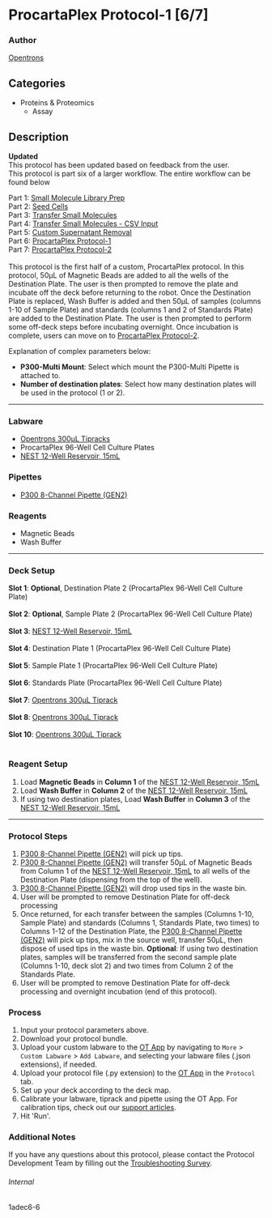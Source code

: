 # ProcartaPlex Protocol-1 [6/7]

### Author
[Opentrons](https://opentrons.com/)



## Categories
* Proteins & Proteomics
	* Assay

## Description
**Updated**</br>
This protocol has been updated based on feedback from the user.
</br>
This protocol is part six of a larger workflow. The entire workflow can be found below</br>

Part 1: [Small Molecule Library Prep](./1adec6)</br>
Part 2: [Seed Cells](./1adec6-2)</br>
Part 3: [Transfer Small Molecules](./1adec6-3)</br>
Part 4: [Transfer Small Molecules - CSV Input](./1adec6-4)</br>
Part 5: [Custom Supernatant Removal](./1adec6-5)</br>
Part 6: [ProcartaPlex Protocol-1](./1adec6-6)</br>
Part 7: [ProcartaPlex Protocol-2](./1adec6-7)</br>
</br>
This protocol is the first half of a custom, ProcartaPlex protocol. In this protocol, 50µL of Magnetic Beads are added to all the wells of the Destination Plate. The user is then prompted to remove the plate and incubate off the deck before returning to the robot. Once the Destination Plate is replaced, Wash Buffer is added and then 50µL of samples (columns 1-10 of Sample Plate) and standards (columns 1 and 2 of Standards Plate) are added to the Destination Plate. The user is then prompted to perform some off-deck steps before incubating overnight. Once incubation is complete, users can move on to [ProcartaPlex Protocol-2](./1adec6-7).

Explanation of complex parameters below:
* **P300-Multi Mount**: Select which mount the P300-Multi Pipette is attached to.
* **Number of destination plates**: Select how many destination plates will be used in the protocol (1 or 2).


---

### Labware
* [Opentrons 300µL Tipracks](https://shop.opentrons.com/collections/opentrons-tips/products/opentrons-300ul-tips)
* ProcartaPlex 96-Well Cell Culture Plates
* [NEST 12-Well Reservoir, 15mL](https://shop.opentrons.com/collections/verified-labware/products/nest-12-well-reservoir-15-ml)

### Pipettes
* [P300 8-Channel Pipette (GEN2)](https://shop.opentrons.com/collections/ot-2-pipettes/products/8-Channel-electronic-pipette)

### Reagents
* Magnetic Beads
* Wash Buffer

---

### Deck Setup
**Slot 1**: **Optional**, Destination Plate 2 (ProcartaPlex 96-Well Cell Culture Plate)</br>
</br>
**Slot 2**: **Optional**, Sample Plate 2 (ProcartaPlex 96-Well Cell Culture Plate)</br>
</br>
**Slot 3**: [NEST 12-Well Reservoir, 15mL](https://shop.opentrons.com/collections/verified-labware/products/nest-12-well-reservoir-15-ml)</br>
</br>
**Slot 4**: Destination Plate 1 (ProcartaPlex 96-Well Cell Culture Plate)</br>
</br>
**Slot 5**: Sample Plate 1 (ProcartaPlex 96-Well Cell Culture Plate)</br>
</br>
**Slot 6**: Standards Plate (ProcartaPlex 96-Well Cell Culture Plate)</br>
</br>
**Slot 7**: [Opentrons 300µL Tiprack](https://shop.opentrons.com/collections/opentrons-tips/products/opentrons-300ul-tips)</br>
</br>
**Slot 8**: [Opentrons 300µL Tiprack](https://shop.opentrons.com/collections/opentrons-tips/products/opentrons-300ul-tips)</br>
</br>
**Slot 10**: [Opentrons 300µL Tiprack](https://shop.opentrons.com/collections/opentrons-tips/products/opentrons-300ul-tips)</br>
</br>

### Reagent Setup
1. Load **Magnetic Beads** in **Column 1** of the [NEST 12-Well Reservoir, 15mL](https://shop.opentrons.com/collections/verified-labware/products/nest-12-well-reservoir-15-ml)
2. Load **Wash Buffer** in **Column 2** of the [NEST 12-Well Reservoir, 15mL](https://shop.opentrons.com/collections/verified-labware/products/nest-12-well-reservoir-15-ml)
3. If using two destination plates, Load **Wash Buffer** in **Column 3** of the [NEST 12-Well Reservoir, 15mL](https://shop.opentrons.com/collections/verified-labware/products/nest-12-well-reservoir-15-ml)


---

### Protocol Steps
1. [P300 8-Channel Pipette (GEN2)](https://shop.opentrons.com/collections/ot-2-pipettes/products/8-Channel-electronic-pipette) will pick up tips.
2. [P300 8-Channel Pipette (GEN2)](https://shop.opentrons.com/collections/ot-2-pipettes/products/8-Channel-electronic-pipette) will transfer 50µL of Magnetic Beads from Column 1 of the [NEST 12-Well Reservoir, 15mL](https://shop.opentrons.com/collections/verified-labware/products/nest-12-well-reservoir-15-ml) to all wells of the Destination Plate (dispensing from the top of the well).
3. [P300 8-Channel Pipette (GEN2)](https://shop.opentrons.com/collections/ot-2-pipettes/products/8-Channel-electronic-pipette) will drop used tips in the waste bin.
4. User will be prompted to remove Destination Plate for off-deck processing
5. Once returned, for each transfer between the samples (Columns 1-10, Sample Plate) and standards (Columns 1, Standards Plate, two times) to Columns 1-12 of the Destination Plate, the [P300 8-Channel Pipette (GEN2)](https://shop.opentrons.com/collections/ot-2-pipettes/products/8-Channel-electronic-pipette) will pick up tips, mix in the source well, transfer 50µL, then dispose of used tips in the waste bin. **Optional**: If using two destination plates, samples will be transferred from the second sample plate (Columns 1-10, deck slot 2) and two times from Column 2 of the Standards Plate.
6. User will be prompted to remove Destination Plate for off-deck processing and overnight incubation (end of this protocol).

### Process
1. Input your protocol parameters above.
2. Download your protocol bundle.
3. Upload your custom labware to the [OT App](https://opentrons.com/ot-app) by navigating to `More` > `Custom Labware` > `Add Labware`, and selecting your labware files (.json extensions), if needed.
4. Upload your protocol file (.py extension) to the [OT App](https://opentrons.com/ot-app) in the `Protocol` tab.
5. Set up your deck according to the deck map.
6. Calibrate your labware, tiprack and pipette using the OT App. For calibration tips, check out our [support articles](https://support.opentrons.com/en/collections/1559720-guide-for-getting-started-with-the-ot-2).
7. Hit 'Run'.

### Additional Notes
If you have any questions about this protocol, please contact the Protocol Development Team by filling out the [Troubleshooting Survey](https://protocol-troubleshooting.paperform.co/).

###### Internal
1adec6-6
